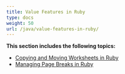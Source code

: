 ```yaml
---
title: Value Features in Ruby
type: docs
weight: 50
url: /java/value-features-in-ruby/
---
```


**This section includes the following topics:**

- [Copying and Moving Worksheets in Ruby](/cells/java/copying-and-moving-worksheets-in-ruby/)
- [Managing Page Breaks in Ruby](/cells/java/managing-page-breaks-in-ruby/)
